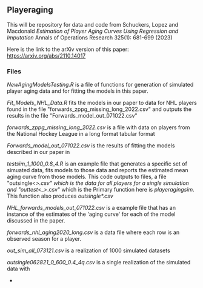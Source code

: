 ## Playeraging
This will be repository for data and code from Schuckers, Lopez and Macdonald 
_Estimation of Player Aging Curves Using Regression and Imputation_
Annals of Operations Research 325(1): 681-699 (2023)

Here is the link to the arXiv version of this paper: https://arxiv.org/abs/2110.14017

### Files

*NewAgingModelsTesting.R* is a file of functions for generation of simulated player aging data and for fitting the models in this paper.


*Fit_Models_NHL_Data.R* fits the models in our paper to data for NHL players found in the file "forwards_zppg_missing_long_2022.csv" and outputs the results in 
the file "Forwards_model_out_071022.csv"

*forwards_zppg_missing_long_2022.csv* is a file with data on players from the National Hockey League in a long format tabular format

*Forwards_model_out_071022.csv* is the results of fitting the models described in our paper in 

*testsim_1_1000_0.8_4.R* is an example file that generates a specific set of simuated data, fits models to those data and reports the estimated mean aging curve from those models.  This code outputs to files, a file "outsingle<_>.csv" which is the data for all players for a single simulation and "outtest_<_>.csv" which is the 
Primary function here is _playeragingsim_.  This function also produces _outsingle*.csv_

*NHL_forwards_models_out_071022.csv* is a example file that has an instance of the estimates of the 'aging curve' for each of the model discussed in the paper. 

*forwards_nhl_aging2020_long.csv* is a data file where each row is an observed season for a player.

*out_sim_all_073121.csv* is a realization of 1000 simulated datasets 

*outsingle062821_0_600_0.4_4q.csv* is a single realization of the simulated data with 







*
